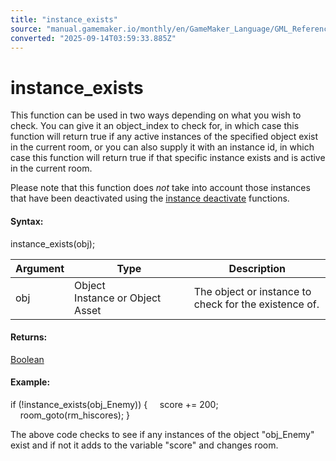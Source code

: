 ```yaml
---
title: "instance_exists"
source: "manual.gamemaker.io/monthly/en/GameMaker_Language/GML_Reference/Asset_Management/Instances/instance_exists.htm"
converted: "2025-09-14T03:59:33.885Z"
---
```


# instance\_exists

This function can be used in two ways depending on what you wish to check. You can give it an object\_index to check for, in which case this function will return true if any active instances of the specified object exist in the current room, or you can also supply it with an instance id, in which case this function will return true if that specific instance exists and is active in the current room.

Please note that this function does _not_ take into account those instances that have been deactivated using the [instance deactivate](Deactivating_Instances/Deactivating_Instances.md) functions.

#### Syntax:

instance\_exists(obj);

| Argument | Type | Description |
| --- | --- | --- |
| obj | Object Instance or Object Asset | The object or instance to check for the existence of. |

#### Returns:

[Boolean](../../../GML_Overview/Data_Types.md)

#### Example:

if (!instance\_exists(obj\_Enemy))
{
    score += 200;
    room\_goto(rm\_hiscores);
}

The above code checks to see if any instances of the object "obj\_Enemy" exist and if not it adds to the variable "score" and changes room.